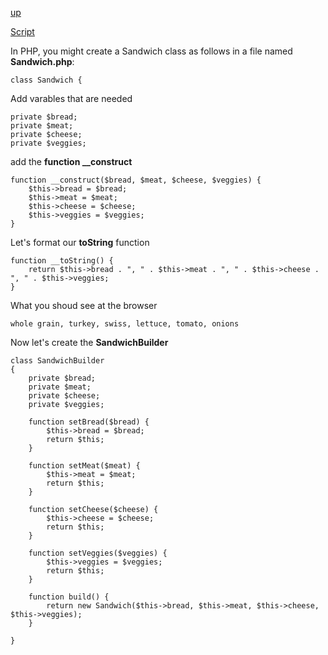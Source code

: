 [up](../README.md)

[Script](script/page01.md)

In PHP, you might create a Sandwich class as follows in a file named **Sandwich.php**:

```
class Sandwich {
```
Add varables that are needed

```
private $bread;
private $meat;
private $cheese;
private $veggies;
```
add the **function __construct**

```
function __construct($bread, $meat, $cheese, $veggies) {
    $this->bread = $bread;
    $this->meat = $meat;
    $this->cheese = $cheese;
    $this->veggies = $veggies;
}
```

Let's format our **toString** function

```
function __toString() {
    return $this->bread . ", " . $this->meat . ", " . $this->cheese . ", " . $this->veggies;
}
```

What you shoud see at the browser

```
whole grain, turkey, swiss, lettuce, tomato, onions
```


Now let's create the **SandwichBuilder**

```
class SandwichBuilder
{
    private $bread;
    private $meat;
    private $cheese;
    private $veggies;

    function setBread($bread) {
        $this->bread = $bread;
        return $this;
    }

    function setMeat($meat) {
        $this->meat = $meat;
        return $this;
    }

    function setCheese($cheese) {
        $this->cheese = $cheese;
        return $this;
    }

    function setVeggies($veggies) {
        $this->veggies = $veggies;
        return $this;
    }

    function build() {
        return new Sandwich($this->bread, $this->meat, $this->cheese, $this->veggies);
    }

}
```


